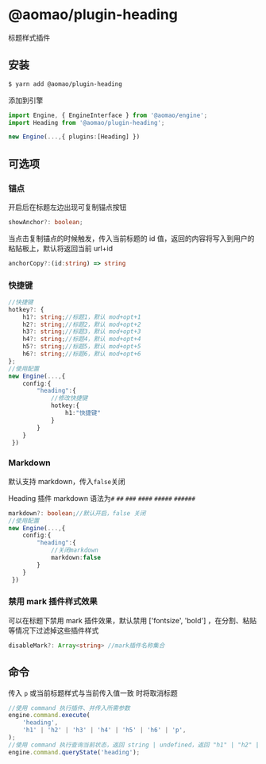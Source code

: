 # @aomao/plugin-heading

标题样式插件

## 安装

```bash
$ yarn add @aomao/plugin-heading
```

添加到引擎

```ts
import Engine, { EngineInterface } from '@aomao/engine';
import Heading from '@aomao/plugin-heading';

new Engine(...,{ plugins:[Heading] })
```

## 可选项

### 锚点

开启后在标题左边出现可复制锚点按钮

```ts
showAnchor?: boolean;
```

当点击复制锚点的时候触发，传入当前标题的 id 值，返回的内容将写入到用户的粘贴板上，默认将返回当前 url+id

```ts
anchorCopy?:(id:string) => string
```

### 快捷键

```ts
//快捷键
hotkey?: {
    h1?: string;//标题1，默认 mod+opt+1
    h2?: string;//标题2，默认 mod+opt+2
    h3?: string;//标题3，默认 mod+opt+3
    h4?: string;//标题4，默认 mod+opt+4
    h5?: string;//标题5，默认 mod+opt+5
    h6?: string;//标题6，默认 mod+opt+6
};
//使用配置
new Engine(...,{
    config:{
        "heading":{
            //修改快捷键
            hotkey:{
                h1:"快捷键"
            }
        }
    }
 })
```

### Markdown

默认支持 markdown，传入`false`关闭

Heading 插件 markdown 语法为`#` `##` `###` `####` `#####` `######`

```ts
markdown?: boolean;//默认开启，false 关闭
//使用配置
new Engine(...,{
    config:{
        "heading":{
            //关闭markdown
            markdown:false
        }
    }
 })
```

### 禁用 mark 插件样式效果

可以在标题下禁用 mark 插件效果，默认禁用 ['fontsize', 'bold'] ，在分割、粘贴等情况下过滤掉这些插件样式

```ts
disableMark?: Array<string> //mark插件名称集合
```

## 命令

传入 `p` 或当前标题样式与当前传入值一致 时将取消标题

```ts
//使用 command 执行插件、并传入所需参数
engine.command.execute(
	'heading',
	'h1' | 'h2' | 'h3' | 'h4' | 'h5' | 'h6' | 'p',
);
//使用 command 执行查询当前状态，返回 string | undefined，返回 "h1" | "h2" | "h3" | "h4" | "h5" | "h6" | "p"
engine.command.queryState('heading');
```
